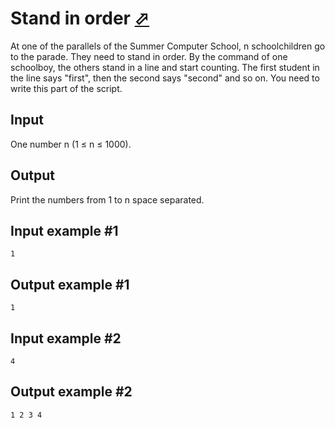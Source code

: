 # Stand in order [⬀](https://www.e-olymp.com/en/contests/9680/problems/85028)
At one of the parallels of the Summer Computer School, n schoolchildren go to the parade. They need to stand in order. By the command of one schoolboy, the others stand in a line and start counting. The first student in the line says "first", then the second says "second" and so on. You need to write this part of the script.

## Input
One number n (1 ≤ n ≤ 1000).

## Output
Print the numbers from 1 to n space separated.

## Input example #1
```
1
```

## Output example #1
```
1
```

## Input example #2
```
4
```

## Output example #2
```
1 2 3 4
```
